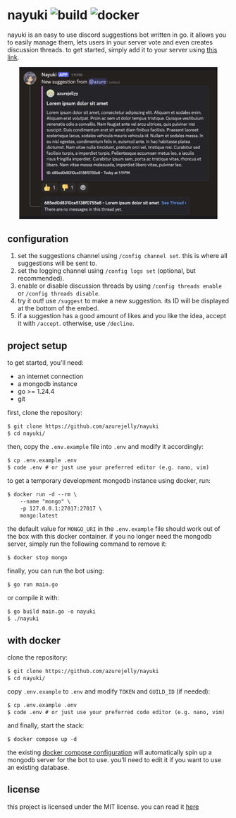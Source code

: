 # nayuki ![build](https://img.shields.io/github/actions/workflow/status/azurejelly/nayuki/go.yml?logo=github&logoColor=ffffff) ![docker](https://img.shields.io/docker/pulls/azurejelly/nayuki?logo=docker)

nayuki is an easy to use discord suggestions bot written in go. it allows you to easily manage them, lets users in your server vote and even creates discussion threads. to get started, simply add it to your server using [this link](https://discord.com/oauth2/authorize?client_id=1381268909226987630&permissions=395137000512&integration_type=0&scope=bot+applications.commands).

<p align="center">
    <img src="./assets/suggestion.png" width=450>
</p>

## configuration

1. set the suggestions channel using `/config channel set`. this is where all suggestions will be sent to.
2. set the logging channel using `/config logs set` (optional, but recommended).
3. enable or disable discussion threads by using `/config threads enable` or `/config threads disable`.
4. try it out! use `/suggest` to make a new suggestion. its ID will be displayed at the bottom of the embed.
5. if a suggestion has a good amount of likes and you like the idea, accept it with `/accept`. otherwise, use `/decline`.

## project setup

to get started, you'll need:

- an internet connection
- a mongodb instance
- go >= 1.24.4
- git

first, clone the repository:

```shell
$ git clone https://github.com/azurejelly/nayuki
$ cd nayuki/
```

then, copy the `.env.example` file into `.env` and modify it accordingly:

```shell
$ cp .env.example .env
$ code .env # or just use your preferred editor (e.g. nano, vim)
```

to get a temporary development mongodb instance using docker, run:

```shell
$ docker run -d --rm \
    --name "mongo" \
    -p 127.0.0.1:27017:27017 \
    mongo:latest
```

the default value for `MONGO_URI` in the `.env.example` file should work out of the box with this docker container.
if you no longer need the mongodb server, simply run the following command to remove it:

```shell
$ docker stop mongo
```

finally, you can run the bot using:

```shell
$ go run main.go
```

or compile it with:

```shell
$ go build main.go -o nayuki
$ ./nayuki
```

## with docker

clone the repository:

```shell
$ git clone https://github.com/azurejelly/nayuki
$ cd nayuki/
```

copy `.env.example` to `.env` and modify `TOKEN` and `GUILD_ID` (if needed):

```shell
$ cp .env.example .env
$ code .env # or just use your preferred code editor (e.g. nano, vim)
```

and finally, start the stack:

```shell
$ docker compose up -d
```

the existing [docker compose configuration](./docker-compose.yml) will automatically spin up a mongodb server for the bot to use. you'll need to edit it if you want to use an existing database.

## license

this project is licensed under the MIT license. you can read it [here](./LICENSE)
